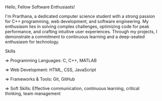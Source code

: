Hello, Fellow Software Enthusiasts!

I'm Prarthana, a dedicated computer science student with a strong passion for C++ programming, web development, and software engineering. My enthusiasm lies in solving complex challenges, optimizing code for peak performance, and crafting intuitive user experiences. Through my projects, I demonstrate a commitment to continuous learning and a deep-seated enthusiasm for technology.

Skills

=> Programming Languages: C, C++, MATLAB

=> Web Development: HTML, CSS, JavaScript

=> Frameworks & Tools: Git, GitHub

=> Soft Skills: Effective communication, continuous learning, critical thinking, team management
